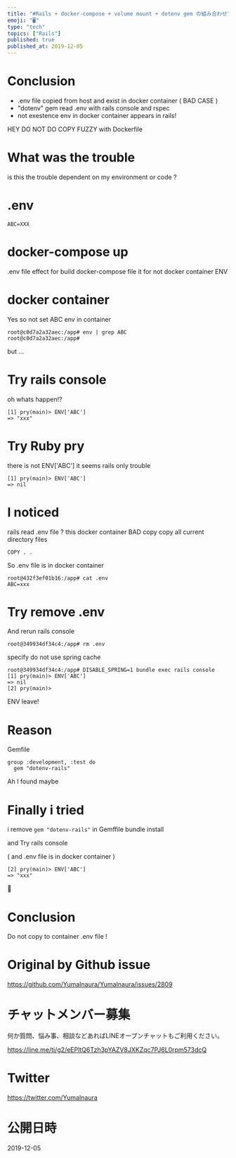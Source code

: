 ```yaml
---
title: "#Rails + docker-compose + volume mount + dotenv gem の組み合わせで docker コンテ"
emoji: "🖥"
type: "tech"
topics: ["Rails"]
published: true
published_at: 2019-12-05
---
```



# Conclusion

- .env file copied from host and exist in docker container ( BAD CASE )
- "dotenv" gem read .env with rails console and rspec
- not exestence env in docker container appears in rails!

HEY DO NOT DO COPY FUZZY with Dockerfile

# What was the trouble

is this the trouble dependent on my environment or code ?

# .env

```
ABC=XXX
```

# docker-compose up

.env file effect for build docker-compose file
it for not docker container ENV 

# docker container

Yes so not set ABC env in container 
```
root@c0d7a2a32aec:/app# env | grep ABC
root@c0d7a2a32aec:/app#
```

but ... 

# Try rails console

oh whats happen!?

```
[1] pry(main)> ENV['ABC']
=> "xxx"
```

# Try Ruby pry

there is not ENV['ABC']
it seems rails only trouble

```
[1] pry(main)> ENV['ABC']
=> nil
```

# I noticed 

rails read .env file ?
this docker container BAD copy
copy all current directory files

```
COPY . .
```


So .env file is in docker container

```
root@432f3ef01b16:/app# cat .env
ABC=xxx
```

# Try remove .env

And rerun rails console

```
root@349934df34c4:/app# rm .env
```

specify do not use spring cache

```
root@349934df34c4:/app# DISABLE_SPRING=1 bundle exec rails console
[1] pry(main)> ENV['ABC']
=> nil
[2] pry(main)>
```

ENV leave!

# Reason

Gemfile

```
group :development, :test do
  gem "dotenv-rails"
```

Ah I found maybe

# Finally i tried

i remove `gem "dotenv-rails"` in Gemffile 
bundle install

and Try rails console

( and .env file is in docker container )

```
[2] pry(main)> ENV['ABC']
=> "xxx"
```

🎉 

# Conclusion

Do not copy to container .env file !


# Original by Github issue

https://github.com/YumaInaura/YumaInaura/issues/2809








<!-- Update From Qiita API -->

# チャットメンバー募集


何か質問、悩み事、相談などあればLINEオープンチャットもご利用ください。

https://line.me/ti/g2/eEPltQ6Tzh3pYAZV8JXKZqc7PJ6L0rpm573dcQ





# Twitter


https://twitter.com/YumaInaura


<!-- Update From Qiita API -->



# 公開日時

2019-12-05
